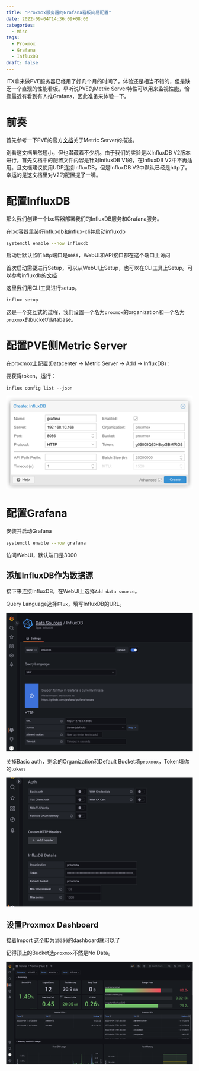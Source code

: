 ```yaml
---
title: "Proxmox服务器的Grafana看板简易配置"
date: 2022-09-04T14:36:09+08:00
categories:
  - Misc
tags:
  - Proxmox
  - Grafana
  - InfluxDB
draft: false
---
```


ITX拿来做PVE服务器已经用了好几个月的时间了，体验还是相当不错的，但是缺乏一个直观的性能看板。早听说PVE的Metric Server特性可以用来监视性能，恰逢最近有看到有人推Grafana，因此准备来体验一下。

# 前奏

首先参考一下PVE的官方[文档](https://pve.proxmox.com/wiki/External_Metric_Server#metric_server_influxdb)关于Metric Server的描述。

别看这文档虽然短小，但也潜藏着不少坑。由于我们的实验是以InfluxDB V2版本进行。首先文档中的配置文件内容是针对InfluxDB V1的，在InfluxDB V2中不再适用。且文档建议使用UDP连接InfluxDB，但是InfluxDB V2中默认已经是http了。幸运的是这文档里对V2的配置提了一嘴。

# 配置InfluxDB

那么我们创建一个lxc容器部署我们的InfluxDB服务和Grafana服务。

在lxc容器里装好influxdb和influx-cli并启动influxdb
```sh
systemctl enable --now influxdb
```
启动后默认监听http端口是`8086`，WebUI和API接口都在这个端口上访问

首次启动需要进行Setup，可以从WebUI上Setup，也可以在CLI工具上Setup。可以参考influxdb的[文档](https://docs.influxdata.com/influxdb/v2.4/install/?t=Linux#set-up-influxdb)


这里我们用CLI工具进行setup。

```sh
influx setup
```
这是一个交互式的过程，我们设置一个名为`proxmox`的organization和一个名为`proxmox`的bucket/database。

# 配置PVE侧Metric Server

在proxmox上配置(Datacenter -> Metric Server -> Add -> InfluxDB)：

要获得token，运行：
```
influx config list --json
```
![](/images/proxmox-influxdb-01.png)


# 配置Grafana

安装并启动Grafana
```sh
systemctl enable --now grafana
```

访问WebUI，默认端口是3000

## 添加InfluxDB作为数据源

接下来连接InfluxDB，在WebUI上选择`Add data source`。

Query Language选择`Flux`，填写InfluxDB的URL。

![](/images/proxmox-grafana-01.png)

关掉Basic auth，剩余的Organization和Default Bucket填`proxmox`，Token填你的token

![](/images/proxmox-grafana-02.png)

## 设置Proxmox Dashboard

接着Import [这个](https://grafana.com/grafana/dashboards/15356-proxmox-flux/)ID为`15356`的dashboard就可以了

记得顶上的Bucket选`proxmox`不然是No Data。

![](/images/proxmox-grafana-03.png)

